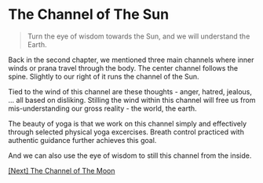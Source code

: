 # The Channel of The Sun

> Turn the eye of wisdom towards the Sun, and we will understand the Earth.

Back in the second chapter, we mentioned three main channels where inner winds or prana travel through the body. The center channel follows the spine. Slightly to our right of it runs the channel of the Sun.

Tied to the wind of this channel are these thoughts - anger, hatred, jealous, ... all based on disliking. Stilling the wind within this channel will free us from mis-understanding our gross reality - the world, the earth.

The beauty of yoga is that we work on this channel simply and effectively through selected physical yoga excercises. Breath control practiced with authentic guidance further achieves this goal.

And we can also use the eye of wisdom to still this channel from the inside.

[\[Next\] The Channel of The Moon](/content/70-the-channel-of-the-moon.md)
